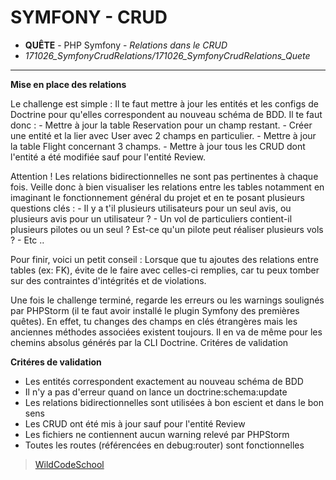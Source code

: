 # SYMFONY - CRUD
- **QUÊTE** - PHP Symfony - *Relations dans le CRUD*
- *171026_SymfonyCrudRelations/171026_SymfonyCrudRelations_Quete*
----
**Mise en place des relations**

Le challenge est simple : Il te faut mettre à jour les entités et les configs de Doctrine pour qu'elles correspondent au nouveau schéma de BDD. Il te faut donc : - Mettre à jour la table Reservation pour un champ restant. - Créer une entité et la lier avec User avec 2 champs en particulier. - Mettre à jour la table Flight concernant 3 champs. - Mettre à jour tous les CRUD dont l'entité a été modifiée sauf pour l'entité Review.

Attention ! Les relations bidirectionnelles ne sont pas pertinentes à chaque fois. Veille donc à bien visualiser les relations entre les tables notamment en imaginant le fonctionnement général du projet et en te posant plusieurs questions clés : - Il y a t'il plusieurs utilisateurs pour un seul avis, ou plusieurs avis pour un utilisateur ? - Un vol de particuliers contient-il plusieurs pilotes ou un seul ? Est-ce qu'un pilote peut réaliser plusieurs vols ? - Etc ..

Pour finir, voici un petit conseil : Lorsque que tu ajoutes des relations entre tables (ex: FK), évite de le faire avec celles-ci remplies, car tu peux tomber sur des contraintes d'intégrités et de violations.

Une fois le challenge terminé, regarde les erreurs ou les warnings soulignés par PHPStorm (il te faut avoir installé le plugin Symfony des premières quêtes). En effet, tu changes des champs en clés étrangères mais les anciennes méthodes associées existent toujours. Il en va de même pour les chemins absolus générés par la CLI Doctrine.
Critéres de validation

**Critéres de validation**
- Les entités correspondent exactement au nouveau schéma de BDD
- Il n'y a pas d'erreur quand on lance un doctrine:schema:update
- Les relations bidirectionnelles sont utilisées à bon escient et dans le bon sens
- Les CRUD ont été mis à jour sauf pour l'entité Review
- Les fichiers ne contiennent aucun warning relevé par PHPStorm
- Toutes les routes (référencées en debug:router) sont fonctionnelles

> [WildCodeSchool](https://wildcodeschool.fr/)










